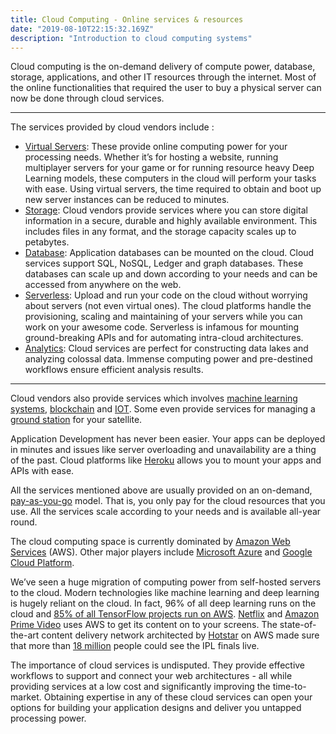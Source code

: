 ```yaml
---
title: Cloud Computing - Online services & resources
date: "2019-08-10T22:15:32.169Z"
description: "Introduction to cloud computing systems"
---
```


Cloud computing is the on-demand delivery of compute power, database, storage, applications, and other IT resources through the internet. Most of the online functionalities that required the user to buy a physical server can now be done through cloud services.

***
The services provided by cloud vendors include : 

- [Virtual Servers](https://aws.amazon.com/products/compute/?nc2=h_m1): These provide online computing power for your processing needs. Whether it’s for hosting a website, running multiplayer servers for your game or for running resource heavy Deep Learning models, these computers in the cloud will perform your tasks with ease. Using virtual servers, the time required to obtain and boot up new server instances can be reduced to minutes.
- [Storage](https://aws.amazon.com/products/storage/?nc2=h_m1): Cloud vendors provide services where you can store digital information in a secure, durable and highly available environment. This includes files in any format, and the storage capacity scales up to petabytes.
- [Database](https://aws.amazon.com/products/databases/?nc2=h_m1): Application databases can be mounted on the cloud. Cloud services support SQL, NoSQL, Ledger and graph databases. These databases can scale up and down according to your needs and can be accessed from anywhere on the web.
- [Serverless](https://aws.amazon.com/lambda/?nc2=h_m1): Upload and run your code on the cloud without worrying about servers (not even virtual ones). The cloud platforms handle the provisioning, scaling and maintaining of your servers while you can work on your awesome code. Serverless is infamous for mounting ground-breaking APIs and for automating intra-cloud architectures.
- [Analytics](https://aws.amazon.com/big-data/datalakes-and-analytics/?nc2=h_m1): Cloud services are perfect for constructing data lakes and analyzing colossal data. Immense computing power and pre-destined workflows ensure efficient analysis results. 

***
Cloud vendors also provide services which involves [machine learning systems](https://aws.amazon.com/machine-learning/?nc2=h_m1), [blockchain](https://aws.amazon.com/blockchain/?nc2=h_m1) and [IOT](https://aws.amazon.com/iot/?nc2=h_m1). Some even provide services for managing a [ground station](https://aws.amazon.com/ground-station/?nc2=h_m1) for your satellite.

Application Development has never been easier. Your apps can be deployed in minutes and issues like server overloading and unavailability are a thing of the past. Cloud platforms like [Heroku](https://www.heroku.com/) allows you to mount your apps and APIs with ease.

All the services mentioned above are usually provided on an on-demand, [pay-as-you-go](https://aws.amazon.com/pricing/?nc2=h_ql_pr) model. That is, you only pay for the cloud resources that you use. All the services scale according to your needs and is available all-year round. 

The cloud computing space is currently dominated by [Amazon Web Services](https://aws.amazon.com) (AWS). Other major players include [Microsoft Azure](https://azure.microsoft.com/en-in/) and [Google Cloud Platform](https://cloud.google.com/). 

We’ve seen a huge migration of computing power from self-hosted servers to the cloud. Modern technologies like machine learning and deep learning is hugely reliant on the cloud. In fact, 96% of all deep learning runs on the cloud and [85% of all TensorFlow projects run on AWS](https://d1.awsstatic.com/whitepapers/nucleus-tensorflow-2018.pdf). [Netflix](https://aws.amazon.com/solutions/case-studies/netflix/) and [Amazon Prime Video](https://aws.amazon.com/solutions/case-studies/amazon-prime-video/) uses AWS to get its content on to your screens. The state-of-the-art content delivery network architected by [Hotstar](https://aws.amazon.com/solutions/case-studies/star-tv/) on AWS made sure that more than [18 million](https://techcrunch.com/2019/05/12/hotstar-disneys-indian-streaming-service-sets-new-global-record-for-live-viewership/) people could see the IPL finals live.

The importance of cloud services is undisputed. They provide effective workflows to support and connect your web architectures - all while providing services at a low cost and significantly improving the time-to-market.  Obtaining expertise in any of these cloud services can open your options for building your application designs and deliver you untapped processing power.
